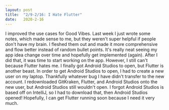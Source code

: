 ```yaml
---
layout: post
title:  "2/9-2/16: I Hate Flutter"
date:   2020-2-16
---
```

I improved the use cases for Good Vibes. Last week I just wrote some notes, which made sense to me, but they weren't super helpful if people don't have my brain. I fleshed them out and made it more comprehensive and flow better instead of random bullet points. It's really neat seeing my app idea change over time and hopefully get implemented (again). After I did that, it was time to start working on the app. However, I still can't because Flutter hates me. I finally got Android Studios to open, but Flutter is another beast. In order to get Android Studios to open, I had to create a new user on my laptop. Thankfully whatever bug I have didn't transfer to the new account. I redownloaded GitKraken, Flutter, and Android Studios onto the new user, but Android Studios still wouldn't open. I forgot Android Studios is based off on IntelliJ, so I had to download that, then Android Studios opened! Hopefully, I can get Flutter running soon because I need it very much.
